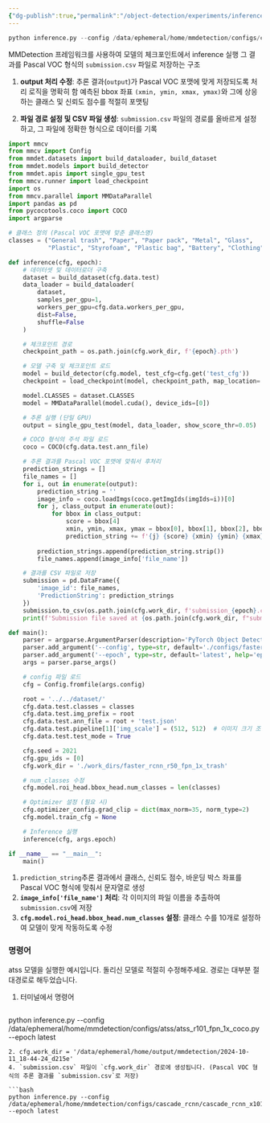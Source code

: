 ```yaml
---
{"dg-publish":true,"permalink":"/object-detection/experiments/inference/"}
---
```


```python
python inference.py --config /data/ephemeral/home/mmdetection/configs/cascade_rcnn/cascade_rcnn_x101_64x4d_fpn_20e_coco.py --epoch latest
```
MMDetection 프레임워크를 사용하여 모델의 체크포인트에서 inference 실행 
그 결과를 Pascal VOC 형식의 `submission.csv` 파일로 저장하는 구조 

1. **output 처리 수정**:
   추론 결과(`output`)가 Pascal VOC 포맷에 맞게 저장되도록 처리 로직을 명확히 함
   예측된 bbox 좌표 `(xmin, ymin, xmax, ymax)`와 그에 상응하는 클래스 및 신뢰도 점수를 적절히 포맷팅

3. **파일 경로 설정 및 CSV 파일 생성**:
   `submission.csv` 파일의 경로를 올바르게 설정하고, 그 파일에 정확한 형식으로 데이터를 기록

```python
import mmcv
from mmcv import Config
from mmdet.datasets import build_dataloader, build_dataset
from mmdet.models import build_detector
from mmdet.apis import single_gpu_test
from mmcv.runner import load_checkpoint
import os
from mmcv.parallel import MMDataParallel
import pandas as pd
from pycocotools.coco import COCO
import argparse

# 클래스 정의 (Pascal VOC 포맷에 맞춘 클래스명)
classes = ("General trash", "Paper", "Paper pack", "Metal", "Glass", 
           "Plastic", "Styrofoam", "Plastic bag", "Battery", "Clothing")

def inference(cfg, epoch):
    # 데이터셋 및 데이터로더 구축
    dataset = build_dataset(cfg.data.test)
    data_loader = build_dataloader(
        dataset,
        samples_per_gpu=1,
        workers_per_gpu=cfg.data.workers_per_gpu,
        dist=False,
        shuffle=False
    )

    # 체크포인트 경로
    checkpoint_path = os.path.join(cfg.work_dir, f'{epoch}.pth')

    # 모델 구축 및 체크포인트 로드
    model = build_detector(cfg.model, test_cfg=cfg.get('test_cfg'))
    checkpoint = load_checkpoint(model, checkpoint_path, map_location='cpu')

    model.CLASSES = dataset.CLASSES
    model = MMDataParallel(model.cuda(), device_ids=[0])

    # 추론 실행 (단일 GPU)
    output = single_gpu_test(model, data_loader, show_score_thr=0.05)

    # COCO 형식의 주석 파일 로드
    coco = COCO(cfg.data.test.ann_file)

    # 추론 결과를 Pascal VOC 포맷에 맞춰서 후처리
    prediction_strings = []
    file_names = []
    for i, out in enumerate(output):
        prediction_string = ''
        image_info = coco.loadImgs(coco.getImgIds(imgIds=i))[0]
        for j, class_output in enumerate(out):
            for bbox in class_output:
                score = bbox[4]
                xmin, ymin, xmax, ymax = bbox[0], bbox[1], bbox[2], bbox[3]
                prediction_string += f'{j} {score} {xmin} {ymin} {xmax} {ymax} '
        
        prediction_strings.append(prediction_string.strip())
        file_names.append(image_info['file_name'])

    # 결과를 CSV 파일로 저장
    submission = pd.DataFrame({
        'image_id': file_names,
        'PredictionString': prediction_strings
    })
    submission.to_csv(os.path.join(cfg.work_dir, f'submission_{epoch}.csv'), index=False)
    print(f'Submission file saved at {os.path.join(cfg.work_dir, f"submission_{epoch}.csv")}')

def main():
    parser = argparse.ArgumentParser(description='PyTorch Object Detection Inference')
    parser.add_argument('--config', type=str, default='./configs/faster_rcnn/faster_rcnn_r50_fpn_1x_coco.py', help='config file')
    parser.add_argument('--epoch', type=str, default='latest', help='epoch number')
    args = parser.parse_args()

    # config 파일 로드
    cfg = Config.fromfile(args.config)

    root = '../../dataset/'
    cfg.data.test.classes = classes
    cfg.data.test.img_prefix = root
    cfg.data.test.ann_file = root + 'test.json'
    cfg.data.test.pipeline[1]['img_scale'] = (512, 512)  # 이미지 크기 조정
    cfg.data.test.test_mode = True

    cfg.seed = 2021
    cfg.gpu_ids = [0]
    cfg.work_dir = './work_dirs/faster_rcnn_r50_fpn_1x_trash'

    # num_classes 수정
    cfg.model.roi_head.bbox_head.num_classes = len(classes)

    # Optimizer 설정 (필요 시)
    cfg.optimizer_config.grad_clip = dict(max_norm=35, norm_type=2)
    cfg.model.train_cfg = None

    # Inference 실행
    inference(cfg, args.epoch)

if __name__ == "__main__":
    main()
```

1. `prediction_string`추론 결과에서 클래스, 신뢰도 점수, 바운딩 박스 좌표를 Pascal VOC 형식에 맞춰서 문자열로 생성
2. **`image_info['file_name']` 처리**: 각 이미지의 파일 이름을 추출하여 `submission.csv`에 저장
3. **`cfg.model.roi_head.bbox_head.num_classes` 설정**: 클래스 수를 10개로 설정하여 모델이 맞게 작동하도록 수정

### 명령어

atss 모델을 실행한 예시입니다. 돌리신 모델로 적절히 수정해주세요. 경로는 대부분 절대경로로 해두었습니다.
1. 터미널에서 명령어
   ```bash
python inference.py --config /data/ephemeral/home/mmdetection/configs/atss/atss_r101_fpn_1x_coco.py --epoch latest
   ```
2. cfg.work_dir = '/data/ephemeral/home/output/mmdetection/2024-10-11_18-44-24_d215e' 
4. `submission.csv` 파일이 `cfg.work_dir` 경로에 생성됩니다. (Pascal VOC 형식의 추론 결과를 `submission.csv`로 저장)

   ```bash
python inference.py --config /data/ephemeral/home/mmdetection/configs/cascade_rcnn/cascade_rcnn_x101_64x4d_fpn_20e_coco.py --epoch latest
   ```